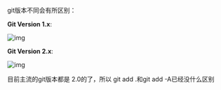 git版本不同会有所区别：

**Git Version 1.x**: 

![img](http://i.stack.imgur.com/YfLUZ.jpg)

**Git Version 2.x**: 

![img](http://i.stack.imgur.com/KwOLu.jpg)



目前主流的git版本都是 2.0的了，所以 git add .和git add -A已经没什么区别

